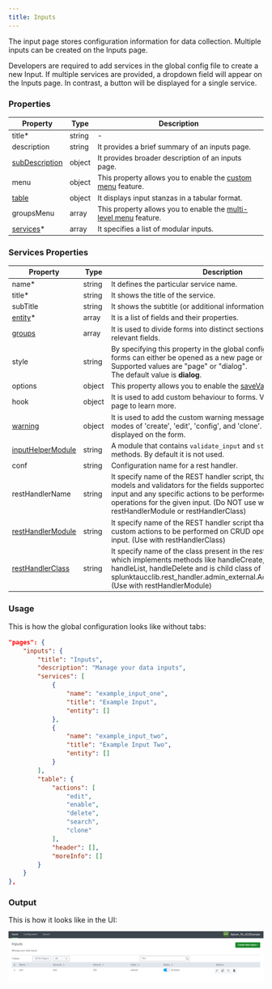 ```yaml
---
title: Inputs
---
```


The input page stores configuration information for data collection. Multiple inputs can be created on the Inputs page.

Developers are required to add services in the global config file to create a new Input. If multiple services are
provided, a dropdown field will appear on the Inputs page. In contrast, a button will be displayed for a single service.

### Properties

| Property                                                                  | Type   | Description                                                                                           |
| ------------------------------------------------------------------------- | ------ | ----------------------------------------------------------------------------------------------------- |
| title<span class="required-asterisk">\*</span>                            | string | -                                                                                                     |
| description                                                               | string | It provides a brief summary of an inputs page.                                                        |
| [subDescription](../advanced/sub_description.md)                          | object | It provides broader description of an inputs page.                                                    |
| menu                                                                      | object | This property allows you to enable the [custom menu](../custom_ui_extensions/custom_menu.md) feature. |
| [table](../table.md)                                                      | object | It displays input stanzas in a tabular format.                                                        |
| groupsMenu                                                                | array  | This property allows you to enable the [multi-level menu](./multilevel_menu.md) feature.              |
| [services](#services-properties)<span class="required-asterisk">\*</span> | array  | It specifies a list of modular inputs.                                                                |

### Services Properties

| Property                                                              | Type   | Description                                                                                                                                                                                                                                                                         |
| --------------------------------------------------------------------- | ------ | ----------------------------------------------------------------------------------------------------------------------------------------------------------------------------------------------------------------------------------------------------------------------------------- |
| name<span class="required-asterisk">\*</span>                         | string | It defines the particular service name.                                                                                                                                                                                                                                             |
| title<span class="required-asterisk">\*</span>                        | string | It shows the title of the service.                                                                                                                                                                                                                                                  |
| subTitle                                                              | string | It shows the subtitle (or additional information) of the service.                                                                                                                                                                                                                   |
| [entity](../entity/index.md)<span class="required-asterisk">\*</span> | array  | It is a list of fields and their properties.                                                                                                                                                                                                                                        |
| [groups](../advanced/groups_feature.md)                               | array  | It is used to divide forms into distinct sections, each comprising relevant fields.                                                                                                                                                                                                 |
| style                                                                 | string | By specifying this property in the global configuration file, the forms can either be opened as a new page or in a dialog. <br>Supported values are "page" or "dialog". <br> The default value is **dialog**.                                                                       |
| options                                                               | object | This property allows you to enable the [saveValidator](../advanced/save_validator.md) feature.                                                                                                                                                                                      |
| hook                                                                  | object | It is used to add custom behaviour to forms. Visit the [Custom Hook](../custom_ui_extensions/custom_hook.md) page to learn more.                                                                                                                                                    |
| [warning](../advanced/custom_warning.md)                              | object | It is used to add the custom warning message for each of the modes of 'create', 'edit', 'config', and 'clone'. The message is displayed on the form.                                                                                                                                |
| [inputHelperModule](./helper.md)                                      | string | A module that contains `validate_input` and `stream_events` methods. By default it is not used.                                                                                                                                                                                     |
| conf                                                                  | string | Configuration name for a rest handler.                                                                                                                                                                                                                                              |
| restHandlerName                                                       | string | It specify name of the REST handler script, that provides fields, models and validators for the fields supported under the specified input and any specific actions to be performed on CRUD operations for the given input. (Do NOT use with restHandlerModule or restHandlerClass) |
| [restHandlerModule](../advanced/custom_rest_handler.md)               | string | It specify name of the REST handler script that implements the custom actions to be performed on CRUD operations for the given input. (Use with restHandlerClass)                                                                                                                   |
| [restHandlerClass](../advanced/custom_rest_handler.md)                | string | It specify name of the class present in the restHandlerModule, which implements methods like handleCreate, handleEdit, handleList, handleDelete and is child class of splunktaucclib.rest_handler.admin_external.AdminExternalHandler. (Use with restHandlerModule)                 |

### Usage

This is how the global configuration looks like without tabs:

```json
"pages": {
    "inputs": {
        "title": "Inputs",
        "description": "Manage your data inputs",
        "services": [
            {
                "name": "example_input_one",
                "title": "Example Input",
                "entity": []
            },
            {
                "name": "example_input_two",
                "title": "Example Input Two",
                "entity": []
            }
        ],
        "table": {
            "actions": [
                "edit",
                "enable",
                "delete",
                "search",
                "clone"
            ],
            "header": [],
            "moreInfo": []
        }
    }
},
```

### Output

This is how it looks like in the UI:

![image](../images/inputs/Introduction_Output.png)
